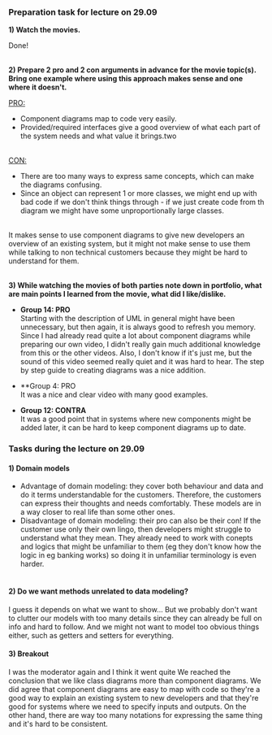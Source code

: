 ### Preparation task for lecture on 29.09

**1) Watch the movies.**<br>

Done! <br><br>

**2) Prepare 2 pro and 2 con arguments in advance for the movie topic(s). Bring one example where using this approach makes sense and one where it doesn't.**<br>

<ins>PRO:</ins><br>
- Component diagrams map to code very easily.<br>
- Provided/required interfaces give a good overview of what each part of the system needs and what value it brings.two<br><br>

<ins>CON:</ins><br>
- There are too many ways to express same concepts, which can make the diagrams confusing.<br>
- Since an object can represent 1 or more classes, we might end up with bad code if we don't think things through - if we just create code from th diagram we might have some
unproportionally large classes.<br><br>

It makes sense to use component diagrams to give new developers an overview of an existing system, but it might not make sense to use them while talking to non technical customers because they might be hard to understand for them.<br><br>

**3) While watching the movies of both parties note down in portfolio, what are main points I learned from the movie, what did I like/dislike.**<br>

* **Group 14: PRO** <br>
Starting with the description of UML in general might have been unnecessary, but then again, it is always good to refresh you memory. Since I had already read quite a lot about component diagrams while preparing our own video, I didn't really gain much additional knowledge from this or the other videos. Also, I don't know if it's just me, but the sound of this video seemed really quiet and it was hard to hear. The step by step guide to creating diagrams was a nice addition.<br>


* **Group 4: PRO <br>
It was a nice and clear video with many good examples.<br>

* **Group 12: CONTRA** <br>
It was a good point that in systems where new components might be added later, it can be hard to keep component diagrams up to date.<br>

### Tasks during the lecture on 29.09

#### 1) Domain models
- Advantage of domain modeling: they cover both behaviour and data and do it terms understandable for the customers. Therefore, the customers can express their thoughts and 
needs comfortably. These models are in a way closer to real life than some other ones.
- Disadvantage of domain modeling: their pro can also be their con! If the customer use only their own lingo, then developers might struggle to understand what they mean. They already need to work with conepts and logics that might be unfamiliar to them (eg they don't know how the logic in eg banking works) so doing it in unfamiliar terminology is even harder.<br><br>

#### 2) Do we want methods unrelated to data modeling?
I guess it depends on what we want to show... But we probably don't want to clutter our models with too many details since they can already be full on info and hard to follow. And we might not want to model too obvious things either, such as getters and setters for everything.

#### 3) Breakout
I was the moderator again and I think it went quite We reached the conclusion that we like class diagrams more than component diagrams. We did agree that component diagrams are easy to map with code so they're a good way to explain an existing system to new developers and that they're good for systems where we need to specify inputs and outputs. On the other hand, there are way too many notations for expressing the same thing and it's hard to be consistent.
